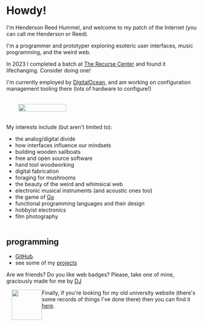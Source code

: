 <style>
.index-container {
    display: flex;
    align-items: start;
    margin-top: 2rem;
    margin-bottom: 2rem;
}
.index-interests {
    margin-right: 1rem;
    order: 0; /* place on the left */
}
.index-photo {
    float: right;
    width: 25vw;
    margin-left: 2rem;
    margin-bottom: 2rem;
    order:1
}

@media screen and (max-width: 62rem) {
.index-container {
    flex-direction: column;
}
.index-interests {
    order: 1;
}
.index-photo {
    width: 50%;
    float: left;
    order: 0; /* place above the bulleted list */
}
</style>
# Howdy!

I'm Henderson Reed Hummel, and welcome to my patch of the Internet (you can call me Henderson or Reed).

I'm a programmer and prototyper exploring esoteric user interfaces, music programming, and the weird web.

In 2023 I completed a batch at [The Recurse Center](https://recurse.com) and found it lifechanging. Consider doing one!

I'm currently employed by [DigitalOcean](https://digitalocean.com), and am working on configuration management tooling there (lots of hardware to configure!)

<div class="index-container" style="width: 100%; overflow: hidden">
<div class="index-interests">
My interests include (but aren't limited to):

* the analog/digital divide
* how interfaces influence our mindsets
* building wooden sailboats
* free and open source software
* hand tool woodworking
* digital fabrication
* foraging for mushrooms
* the beauty of the weird and whimsical web
* electronic musical instruments (and acoustic ones too)
* the game of [Go](https://en.wikipedia.org/wiki/Go_(game))
* functional programming languages and their design
* hobbyist electronics
* film photography
</div>
<img src="/assets/hhummel-2020.jpg" class="index-photo">
</div>

## programming

- [GitHub](https://github.com/hendersonreed).
- see some of my [projects](/pages/projects/)

Are we friends? Do you like web badges? Please, take one of mine, graciously made for me by [DJ](https://dj-chase.com)

<img src="/assets/henderson-button.png" style="border: hidden; border-radius: 0; width: 5rem; float: left; margin-left: 1em; image-rendering: pixelated;">

Finally, if you're looking for my old university website (there's some records of things I've done there) then you can find it [here](/old-site/index.html).
